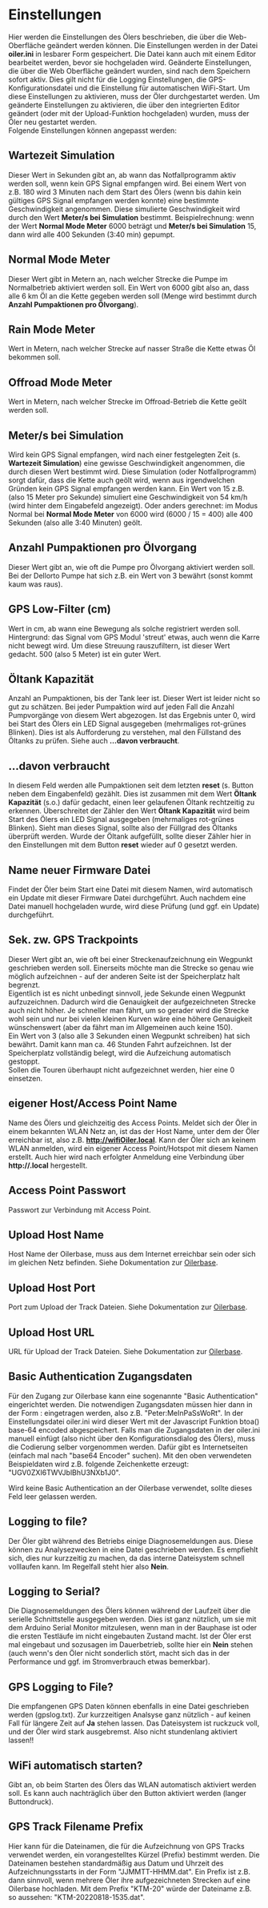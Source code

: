# Einstellungen
Hier werden die Einstellungen des Ölers beschrieben, die über die Web-Oberfläche geändert werden können. 
Die Einstellungen werden in der Datei **oiler.ini** in lesbarer Form gespeichert. 
Die Datei kann auch mit einem Editor bearbeitet werden, bevor sie hochgeladen wird. 
Geänderte Einstellungen, die über die Web Oberfläche geändert wurden, sind nach dem Speichern sofort aktiv. 
Dies gilt nicht für die Logging Einstellungen, die GPS-Konfigurationsdatei und die Einstellung für automatischen WiFi-Start. 
Um diese Einstellungen zu aktivieren, muss der Öler durchgestartet werden. 
Um geänderte Einstellungen zu aktivieren, die über den integrierten Editor geändert (oder mit der Upload-Funktion hochgeladen) wurden, muss der Öler neu gestartet werden.
<br>Folgende Einstellungen können angepasst werden:
## Wartezeit Simulation
Dieser Wert in Sekunden gibt an, ab wann das Notfallprogramm aktiv werden soll, wenn kein GPS Signal empfangen wird. Bei einem Wert von z.B. 180 wird 3 Minuten nach dem Start des Ölers (wenn bis dahin kein gültiges GPS Signal empfangen werden konnte) eine bestimmte Geschwindigkeit angenommen. Diese simulierte Geschwindigkeit wird durch den Wert **Meter/s bei Simulation** bestimmt. Beispielrechnung: wenn der Wert **Normal Mode Meter** 6000 beträgt und **Meter/s bei Simulation** 15, dann wird alle 400 Sekunden (3:40 min) gepumpt.
## Normal Mode Meter
Dieser Wert gibt in Metern an, nach welcher Strecke die Pumpe im Normalbetrieb aktiviert werden soll. Ein Wert von 6000 gibt also an, dass alle 6 km Öl an die Kette gegeben werden soll (Menge wird bestimmt durch **Anzahl Pumpaktionen pro Ölvorgang**).
## Rain Mode Meter
Wert in Metern, nach welcher Strecke auf nasser Straße die Kette etwas Öl bekommen soll.
## Offroad Mode Meter
Wert in Metern, nach welcher Strecke im Offroad-Betrieb die Kette geölt werden soll.
## Meter/s bei Simulation
Wird kein GPS Signal empfangen, wird nach einer festgelegten Zeit (s. **Wartezeit Simulation**) eine gewisse Geschwindigkeit angenommen, die durch diesen Wert bestimmt wird. Diese Simulation (oder Notfallprogramm) sorgt dafür, dass die Kette auch geölt wird, wenn aus irgendwelchen Gründen kein GPS Signal empfangen werden kann. Ein Wert von 15 z.B. (also 15 Meter pro Sekunde) simuliert eine Geschwindigkeit von 54 km/h (wird hinter dem Eingabefeld angezeigt). Oder anders gerechnet: im Modus Normal bei **Normal Mode Meter** von 6000 wird (6000 / 15 = 400) alle 400 Sekunden (also alle 3:40 Minuten) geölt.
## Anzahl Pumpaktionen pro Ölvorgang
Dieser Wert gibt an, wie oft die Pumpe pro Ölvorgang aktiviert werden soll. Bei der Dellorto Pumpe hat sich z.B. ein Wert von 3 bewährt (sonst kommt kaum was raus).
## GPS Low-Filter (cm)
Wert in cm, ab wann eine Bewegung als solche registriert werden soll. Hintergrund: das Signal vom GPS Modul 'streut' etwas, auch wenn die Karre nicht bewegt wird. Um diese Streuung rauszufiltern, ist dieser Wert gedacht. 500 (also 5 Meter) ist ein guter Wert.
## Öltank Kapazität
Anzahl an Pumpaktionen, bis der Tank leer ist. Dieser Wert ist leider nicht so gut zu schätzen. Bei jeder Pumpaktion wird auf jeden Fall die Anzahl Pumpvorgänge von diesem Wert abgezogen. Ist das Ergebnis unter 0, wird bei Start des Ölers ein LED Signal ausgegeben (mehrmaliges rot-grünes Blinken). Dies ist als Aufforderung zu verstehen, mal den Füllstand des Öltanks zu prüfen. Siehe auch **...davon verbraucht**.
## ...davon verbraucht
In diesem Feld werden alle Pumpaktionen seit dem letzten **reset** (s. Button neben dem Eingabenfeld) gezählt. Dies ist zusammen mit dem Wert **Öltank Kapazität** (s.o.) dafür gedacht, einen leer gelaufenen Öltank rechtzeitig zu erkennen. Überschreitet der Zähler den Wert **Öltank Kapazität** wird beim Start des Ölers ein LED Signal ausgegeben (mehrmaliges rot-grünes Blinken). Sieht man dieses Signal, sollte also der Füllgrad des Öltanks überprüft werden. Wurde der Öltank aufgefüllt, sollte dieser Zähler hier in den Einstellungen mit dem Button **reset** wieder auf 0 gesetzt werden.
## Name neuer Firmware Datei
Findet der Öler beim Start eine Datei mit diesem Namen, wird automatisch ein Update mit dieser Firmware Datei durchgeführt. Auch nachdem eine Datei manuell hochgeladen wurde, wird diese Prüfung (und ggf. ein Update) durchgeführt.
## Sek. zw. GPS Trackpoints
Dieser Wert gibt an, wie oft bei einer Streckenaufzeichnung ein Wegpunkt geschrieben werden soll. Einerseits möchte man die Strecke so genau wie möglich aufzeichnen - auf der anderen Seite ist der Speicherplatz halt begrenzt.
<br>Eigentlich ist es nicht unbedingt sinnvoll, jede Sekunde einen Wegpunkt aufzuzeichnen. Dadurch wird die Genauigkeit der aufgezeichneten Strecke auch nicht höher. Je schneller man fährt, um so gerader wird die Strecke wohl sein und nur bei vielen kleinen Kurven wäre eine höhere Genauigkeit wünschenswert (aber da fährt man im Allgemeinen auch keine 150).
<br>Ein Wert von 3 (also alle 3 Sekunden einen Wegpunkt schreiben) hat sich bewährt. Damit kann man ca. 46 Stunden Fahrt aufzeichnen. Ist der Speicherplatz vollständig belegt, wird die Aufzeichung automatisch gestoppt.
<br>Sollen die Touren überhaupt nicht aufgezeichnet werden, hier eine 0 einsetzen.
## eigener Host/Access Point Name
Name des Ölers und gleichzeitig des Access Points. Meldet sich der Öler in einem bekannten WLAN Netz an, ist das der Host Name, unter dem der Öler erreichbar ist, also z.B. **http://wifiOiler.local**. Kann der Öler sich an keinem WLAN anmelden, wird ein eigener Access Point/Hotspot mit diesem Namen erstellt. Auch hier wird nach erfolgter Anmeldung eine Verbindung über **http://<name>.local** hergestellt.
## Access Point Passwort
Passwort zur Verbindung mit Access Point.
## Upload Host Name
Host Name der Oilerbase, muss aus dem Internet erreichbar sein oder sich im gleichen Netz befinden. Siehe Dokumentation zur [Oilerbase](../OilerBase/readme.md).
## Upload Host Port
Port zum Upload der Track Dateien. Siehe Dokumentation zur [Oilerbase](../OilerBase/readme.md).
## Upload Host URL

URL für Upload der Track Dateien. Siehe Dokumentation zur [Oilerbase](../OilerBase/readme.md).

## Basic Authentication Zugangsdaten

Für den Zugang zur Oilerbase kann eine sogenannte "Basic Authentication" eingerichtet werden. Die notwendigen Zugangsdaten müssen hier dann in der Form <user>:<password> eingetragen werden, also z.B. "Peter:MeInPaSsWoRt". In der Einstellungsdatei oiler.ini wird dieser Wert mit der Javascript Funktion btoa() base-64 encoded abgespeichert. Falls man die Zugangsdaten in der oiler.ini manuell einfügt (also nicht über den Konfigurationsdialog des Ölers), muss die Codierung selber vorgenommen werden. Dafür gibt es Internetseiten (einfach mal nach "base64 Encoder" suchen). Mit den oben verwendeten Beispieldaten wird z.B. folgende Zeichenkette erzeugt: "UGV0ZXI6TWVJblBhU3NXb1J0".

Wird keine Basic Authentication an der Oilerbase verwendet, sollte dieses Feld leer gelassen werden.

## Logging to file?

Der Öler gibt während des Betriebs einige Diagnosemeldungen aus. Diese können zu Analysezwecken in eine Datei geschrieben werden. Es empfiehlt sich, dies nur kurzzeitig zu machen, da das interne Dateisystem schnell volllaufen kann. Im Regelfall steht hier also **Nein**.
## Logging to Serial?
Die Diagnosemeldungen des Ölers können während der Laufzeit über die serielle Schnittstelle ausgegeben werden. Dies ist ganz nützlich, um sie mit dem Arduino Serial Monitor mitzulesen, wenn man in der Bauphase ist oder die ersten Testläufe im nicht eingebauten Zustand macht. Ist der Öler erst mal eingebaut und sozusagen im Dauerbetrieb, sollte hier ein **Nein** stehen (auch wenn's den Öler nicht sonderlich stört, macht sich das in der Performance und ggf. im Stromverbrauch etwas bemerkbar).
## GPS Logging to File?
Die empfangenen GPS Daten können ebenfalls in eine Datei geschrieben werden (gpslog.txt). Zur kurzzeitigen Analsyse ganz nützlich - auf keinen Fall für längere Zeit auf **Ja** stehen lassen. Das Dateisystem ist ruckzuck voll, und der Öler wird stark ausgebremst. Also nicht stundenlang aktiviert lassen!!
## WiFi automatisch starten?
Gibt an, ob beim Starten des Ölers das WLAN automatisch aktiviert werden soll. Es kann auch nachträglich über den Button aktiviert werden (langer Buttondruck).

## GPS Track Filename Prefix
Hier kann für die Dateinamen, die für die Aufzeichnung von GPS Tracks verwendet werden, ein vorangestelltes Kürzel (Prefix) bestimmt werden. Die Dateinamen bestehen standardmäßig aus Datum und Uhrzeit des Aufzeichnungsstarts in der Form "JJMMTT-HHMM.dat". Ein Prefix ist z.B. dann sinnvoll, wenn mehrere Öler ihre aufgezeichneten Strecken auf eine Oilerbase hochladen. Mit dem Prefix "KTM-20" würde der Dateiname z.B. so aussehen: "KTM-20220818-1535.dat".

